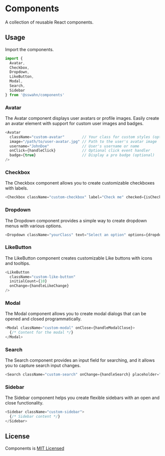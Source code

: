 # Components  
A collection of reusable React components.  

<!--
## Installation

To use these components in your React project, you can install this library via npm.

```bash
npm install @sswahn/components
```  
-->

## Usage
Import the components.
```javascript
import {
  Avatar,
  Checkbox,
  Dropdown,
  LikeButton,
  Modal,
  Search,
  Sidebar
} from '@sswahn/components'
```  

### Avatar
The Avatar component displays user avatars or profile images. Easily create an avatar element with support for custom user images and badges.
```javascript
<Avatar
  className="custom-avatar"        // Your class for custom styles (optional)
  image="/path/to/user-avatar.jpg" // Path to the user's avatar image
  username="JohnDoe"               // User's username or name
  onClick={handleClick}            // Optional click event handler
  badge={true}                     // Display a pro badge (optional)
/>
```  

### Checkbox
The Checkbox component allows you to create customizable checkboxes with labels.  
```javascript
<Checkbox className="custom-checkbox" label="Check me" checked={isChecked} onChange={handleCheckboxChange} />
```  

### Dropdown
The Dropdown component provides a simple way to create dropdown menus with various options.  
```javascript
<Dropdown className="yourClass" text="Select an option" options={dropdownOptions} />
```  

### LikeButton
The LikeButton component creates customizable Like buttons with icons and tooltips.
```javascript
<LikeButton
  className="custom-like-button"
  initialCount={10}
  onChange={handleLikeChange}
/>
```  

### Modal
The Modal component allows you to create modal dialogs that can be opened and closed programmatically.  
```javascript
<Modal className="custom-modal" onClose={handleModalClose}>
  {/* Content for the modal */}
</Modal>
```  

### Search
The Search component provides an input field for searching, and it allows you to capture search input changes.  
```javascript
<Search className="custom-search" onChange={handleSearch} placeholder="Search..." />
```  

### Sidebar
The Sidebar component helps you create flexible sidebars with an open and close functionality.  
```javascript
<Sidebar className="custom-sidebar">
  {/* Sidebar content */}
</Sidebar>
```  

## License
Components is [MIT Licensed](https://github.com/sswahn/components/blob/main/LICENSE)

